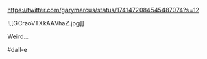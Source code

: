 https://twitter.com/garymarcus/status/1741472084545487074?s=12

![[GCrzoVTXkAAVhaZ.jpg]]

Weird...

#dall-e 